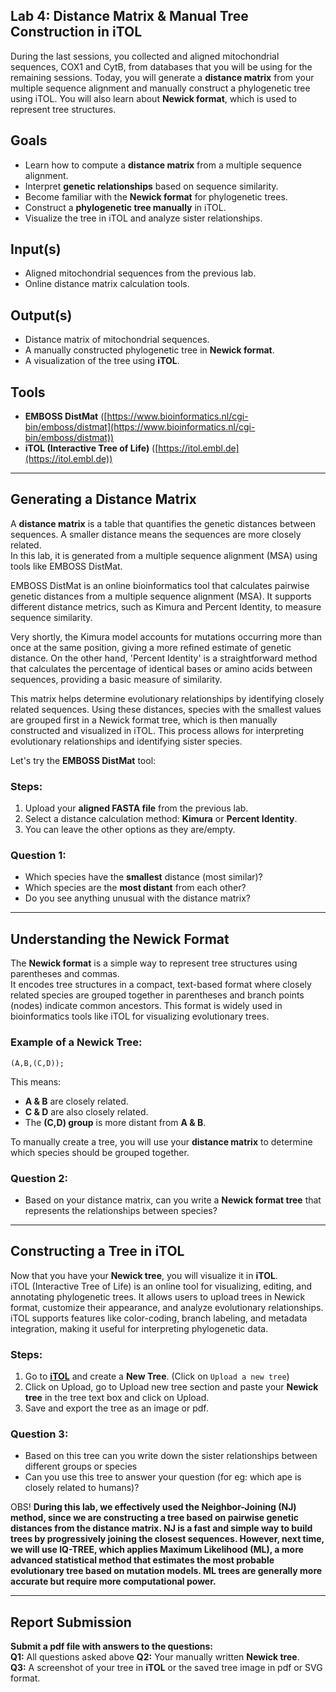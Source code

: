 ## **Lab 4: Distance Matrix & Manual Tree Construction in iTOL**  

During the last sessions, you collected and aligned mitochondrial sequences, COX1 and CytB, from databases that you will be using for the remaining sessions. Today, you will generate a **distance matrix** from your multiple sequence alignment and manually construct a phylogenetic tree using iTOL. You will also learn about **Newick format**, which is used to represent tree structures.  

## **Goals**  
+ Learn how to compute a **distance matrix** from a multiple sequence alignment.  
+ Interpret **genetic relationships** based on sequence similarity.  
+ Become familiar with the **Newick format** for phylogenetic trees.  
+ Construct a **phylogenetic tree manually** in iTOL.
+ Visualize the tree in iTOL and analyze sister relationships.  

## **Input(s)**  
+ Aligned mitochondrial sequences from the previous lab.  
+ Online distance matrix calculation tools.  

## **Output(s)**  
+ Distance matrix of mitochondrial sequences.  
+ A manually constructed phylogenetic tree in **Newick format**.  
+ A visualization of the tree using **iTOL**.  

## **Tools**  
+ **EMBOSS DistMat** ([https://www.bioinformatics.nl/cgi-bin/emboss/distmat](https://www.bioinformatics.nl/cgi-bin/emboss/distmat))  
+ **iTOL (Interactive Tree of Life)** ([https://itol.embl.de](https://itol.embl.de))  

---  

## **Generating a Distance Matrix**  

A **distance matrix** is a table that quantifies the genetic distances between sequences. A smaller distance means the sequences are more closely related.  
In this lab, it is generated from a multiple sequence alignment (MSA) using tools like EMBOSS DistMat. 

EMBOSS DistMat is an online bioinformatics tool that calculates pairwise genetic distances from a multiple sequence alignment (MSA). It supports different distance metrics, such as Kimura and Percent Identity, to measure sequence similarity. 

Very shortly, the Kimura model accounts for mutations occurring more than once at the same position, giving a more refined estimate of genetic distance.
On the other hand, 'Percent Identity' is a straightforward method that calculates the percentage of identical bases or amino acids between sequences, providing a basic measure of similarity.

This matrix helps determine evolutionary relationships by identifying closely related sequences. Using these distances, species with the smallest values are grouped first in a Newick format tree, which is then manually constructed and visualized in iTOL. This process allows for interpreting evolutionary relationships and identifying sister species.

Let's try the **EMBOSS DistMat** tool:  

### **Steps:**  

1. Upload your **aligned FASTA file** from the previous lab.
2. Select a distance calculation method: **Kimura** or **Percent Identity**.
3. You can leave the other options as they are/empty.  

### **Question 1:**  

- Which species have the **smallest** distance (most similar)?  
- Which species are the **most distant** from each other?  
- Do you see anything unusual with the distance matrix? 

---

## **Understanding the Newick Format**  

The **Newick format** is a simple way to represent tree structures using parentheses and commas.  
It encodes tree structures in a compact, text-based format where closely related species are grouped together in parentheses and branch points (nodes) indicate common ancestors. This format is widely used in bioinformatics tools like iTOL for visualizing evolutionary trees.

### **Example of a Newick Tree:**  
```
(A,B,(C,D));
```
This means:  
- **A & B** are closely related.  
- **C & D** are also closely related.  
- The **(C,D) group** is more distant from **A & B**.  

To manually create a tree, you will use your **distance matrix** to determine which species should be grouped together.  

### **Question 2:**  

- Based on your distance matrix, can you write a **Newick format tree** that represents the relationships between species?  

---

## **Constructing a Tree in iTOL**  

Now that you have your **Newick tree**, you will visualize it in **iTOL**.  
iTOL (Interactive Tree of Life) is an online tool for visualizing, editing, and annotating phylogenetic trees. It allows users to upload trees in Newick format, customize their appearance, and analyze evolutionary relationships. iTOL supports features like color-coding, branch labeling, and metadata integration, making it useful for interpreting phylogenetic data.

### **Steps:**  

1. Go to **[iTOL](https://itol.embl.de)** and create a **New Tree**.  (Click on `Upload a new tree`)
2. Click on Upload, go to Upload new tree section and paste your **Newick tree** in the tree text box and click on Upload.    
3. Save and export the tree as an image or pdf.  

### **Question 3:**  
- Based on this tree can you write down the sister relationships between different groups or species 
- Can you use this tree to answer your question (for eg: which ape is closely related to humans)?

OBS!
**During this lab, we effectively used the Neighbor-Joining (NJ) method, since we are constructing a tree based on pairwise genetic distances from the distance matrix. NJ is a fast and simple way to build trees by progressively joining the closest sequences. 
However, next time, we will use IQ-TREE, which applies Maximum Likelihood (ML), a more advanced statistical method that estimates the most probable evolutionary tree based on mutation models. ML trees are generally more accurate but require more computational power.**

---

## **Report Submission**  

**Submit a pdf file with answers to the questions:**  
**Q1:** All questions asked above 
**Q2:** Your manually written **Newick tree**.  
**Q3:** A screenshot of your tree in **iTOL** or the saved tree image in pdf or SVG format.  
